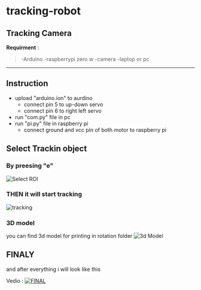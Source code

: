 # tracking-robot
## Tracking Camera 
**Requirment** : 
 >-Arduino
 >-raspberrypi zero w
 >-camera
 >-laptop or pc
 ****
 ## Instruction
 - upload "arduino.ion"  to aurdino
	 - connect pin 5 to up-down servo
	 - connect pin 6 to right left servo
 - run "com.py" file in pc
 - run "pi.py" file in raspberry pi
	 - connect ground and vcc pin of both motor to raspberry pi
## Select Trackin object
### By preesing "e"
![Select ROI](https://github.com/karansingh231/tracking-robot/blob/master/select%20ROI.png?raw=true)

### THEN it will start tracking
![tracking](https://raw.githubusercontent.com/karansingh231/tracking-robot/master/Screenshot%20(70).png)

### 3D model
you can find 3d model for printing in rotation folder
![3d Model](https://github.com/karansingh231/tracking-robot/blob/master/3d.png?raw=true)

## FINALY
and after everything i will look like this

Vedio :
[![FINAL](https://github.com/karansingh231/tracking-robot/blob/master/rotation/WhatsApp%20Image%202020-03-30%20at%209.17.49%20PM.jpeg?raw=true)](https://www.youtube.com/watch?v=LSk-qZMeigM&list=PLwcYF-35eZ0HX-4ETYIbqQCN8JngL27Zh&index=5&t=1s)
